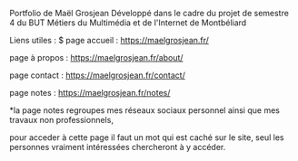 Portfolio de Maël Grosjean
Développé dans le cadre du projet de semestre 4 du BUT Métiers du Multimédia et de l'Internet de Montbéliard


Liens utiles :
$
page accueil : https://maelgrosjean.fr/

page à propos : https://maelgrosjean.fr/about/

page contact : https://maelgrosjean.fr/contact/

page notes : https://maelgrosjean.fr/notes/

*la page notes regroupes mes réseaux sociaux personnel ainsi que mes travaux non professionnels, 

pour acceder à cette page il faut un mot qui est caché sur le site, seul les personnes vraiment intéressées chercheront à y accéder.
